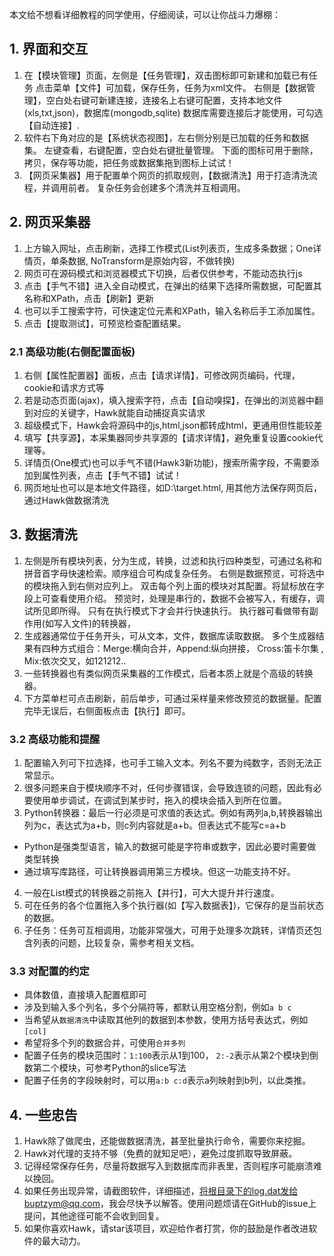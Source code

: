 
本文给不想看详细教程的同学使用，仔细阅读，可以让你战斗力爆棚：

## 1. 界面和交互
1. 在【模块管理】页面，左侧是【任务管理】，双击图标即可新建和加载已有任务
点击菜单【文件】可加载，保存任务，任务为xml文件。
右侧是【数据管理】，空白处右键可新建连接，连接名上右键可配置，支持本地文件(xls,txt,json)，数据库(mongodb,sqlite)
数据库需要连接后才能使用，可勾选【自动连接】.
2. 软件右下角对应的是【系统状态视图】，左右侧分别是已加载的任务和数据集。
左键查看，右键配置，空白处右键批量管理。 下面的图标可用于删除，拷贝，保存等功能，把任务或数据集拖到图标上试试！
3. 【网页采集器】用于配置单个网页的抓取规则，【数据清洗】用于打造清洗流程，并调用前者。 复杂任务会创建多个清洗并互相调用。

## 2. 网页采集器
1. 上方输入网址，点击刷新，选择工作模式(List列表页，生成多条数据；One详情页，单条数据, NoTransform是原始内容，不做转换)
2. 网页可在源码模式和浏览器模式下切换，后者仅供参考，不能动态执行js
3. 点击【手气不错】进入全自动模式，在弹出的结果下选择所需数据，可配置其名称和XPath，点击【刷新】更新
4. 也可以手工搜索字符，可快速定位元素和XPath，输入名称后手工添加属性。
5. 点击【提取测试】，可预览检查配置结果。
### 2.1 高级功能(右侧配置面板)
1. 右侧【属性配置器】面板，点击【请求详情】，可修改网页编码，代理，cookie和请求方式等
2. 若是动态页面(ajax)，填入搜索字符，点击【自动嗅探】，在弹出的浏览器中翻到对应的关键字，Hawk就能自动捕捉真实请求
3. 超级模式下，Hawk会将源码中的js,html,json都转成html，更通用但性能较差
4. 填写【共享源】，本采集器同步共享源的【请求详情】，避免重复设置cookie代理等。
5. 详情页(One模式)也可以手气不错(Hawk3新功能)，搜索所需字段，不需要添加到属性列表，点击【手气不错】试试！
6. 网页地址也可以是本地文件路径，如D:\target.html, 用其他方法保存网页后，通过Hawk做数据清洗

## 3. 数据清洗
1. 左侧是所有模块列表，分为生成，转换，过滤和执行四种类型，可通过名称和拼音首字母快速检索。顺序组合可构成复杂任务。
右侧是数据预览，可将选中的模块拖入到右侧对应列上。 双击每个列上面的模块对其配置。将鼠标放在字段上可查看使用介绍。
预览时，处理是串行的，数据不会被写入，有缓存，调试所见即所得。 只有在执行模式下才会并行快速执行。
执行器可看做带有副作用(如写入文件)的转换器，
2. 生成器通常位于任务开头，可从文本，文件，数据库读取数据。 
多个生成器结果有四种方式组合：Merge:横向合并，Append:纵向拼接， Cross:笛卡尔集 , Mix:依次交叉，如121212..
3. 一些转换器也有类似网页采集器的工作模式，后者本质上就是个高级的转换器。
4. 下方菜单栏可点击刷新，前后单步，可通过采样量来修改预览的数据量。配置完毕无误后，右侧面板点击【执行】即可。
### 3.2 高级功能和提醒
1. 配置输入列可下拉选择，也可手工输入文本。列名不要为纯数字，否则无法正常显示。 
2. 很多问题来自于模块顺序不对，任何步骤错误，会导致连锁的问题，因此有必要使用单步调试，在调试到某步时，拖入的模块会插入到所在位置。
3. Python转换器：最后一行必须是可求值的表达式。例如有两列a,b,转换器输出列为c，表达式为a+b，则c列内容就是a+b。但表达式不能写c=a+b
- Python是强类型语言，输入的数据可能是字符串或数字，因此必要时需要做类型转换
- 通过填写库路径，可让转换器调用第三方模块。但这一功能支持不好。
4. 一般在List模式的转换器之前拖入【并行】，可大大提升并行速度。
5. 可在任务的各个位置拖入多个执行器(如【写入数据表】)，它保存的是当前状态的数据。
6. 子任务：任务可互相调用，功能非常强大，可用于处理多次跳转，详情页还包含列表的问题，比较复杂，需参考相关文档。

### 3.3 对配置的约定
- 具体数值，直接填入配置框即可
- 涉及到输入多个列名，多个分隔符等，都默认用空格分割，例如`a b c`
- 当希望从`数据清洗`中读取其他列的数据到本参数，使用方括号表达式，例如`[col]`
- 希望将多个列的数据合并，可使用`合并多列`
- 配置子任务的模块范围时：`1:100`表示从1到100， `2:-2`表示从第2个模块到倒数第二个模块，可参考Python的slice写法
- 配置子任务的字段映射时，可以用`a:b c:d`表示a列映射到b列，以此类推。

## 4. 一些忠告
1. Hawk除了做爬虫，还能做数据清洗，甚至批量执行命令，需要你来挖掘。
2. Hawk对代理的支持不够（免费的就知足吧），避免过度抓取导致屏蔽。
3. 记得经常保存任务，尽量将数据写入到数据库而非表里，否则程序可能崩溃难以挽回。
4. 如果任务出现异常，请截图软件，详细描述，将根目录下的log.dat发给buptzym@qq.com，我会尽快予以解答。使用问题烦请在GitHub的issue上提问，其他途径可能不会收到回复。
5. 如果你喜欢Hawk，请star该项目，欢迎给作者打赏，你的鼓励是作者改进软件的最大动力。

